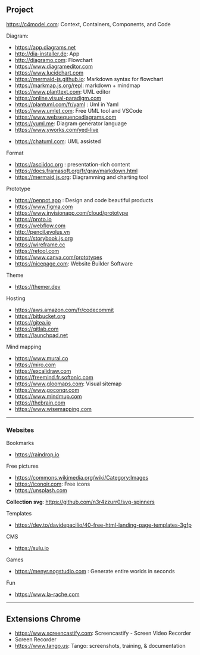 Project
---

https://c4model.com: Context, Containers, Components, and Code  
  
Diagram: 
* https://app.diagrams.net
* http://dia-installer.de: App
* http://diagramo.com: Flowchart
* https://www.diagrameditor.com
* https://www.lucidchart.com
* https://mermaid-js.github.io: Markdown syntax for flowchart
* https://markmap.js.org/repl: markdown + mindmap
* https://www.planttext.com: UML editor
* https://online.visual-paradigm.com
* https://plantuml.com/fr/yaml : Uml in Yaml
* https://www.umlet.com: Free UML tool and VSCode
* https://www.websequencediagrams.com
* https://yuml.me: Diagram generator language
* https://www.yworks.com/yed-live
- https://chatuml.com: UML assisted

Format
- https://asciidoc.org : presentation-rich content
- https://docs.framasoft.org/fr/grav/markdown.html
- https://mermaid.js.org: Diagramming and charting tool

Prototype
+ https://penpot.app : Design and code beautiful products
+ https://www.figma.com
+ https://www.invisionapp.com/cloud/prototype
+ https://proto.io
+ https://webflow.com
+ http://pencil.evolus.vn
+ https://storybook.js.org
+ https://wireframe.cc
+ https://retool.com
+ https://www.canva.com/prototypes
+ https://nicepage.com: Website Builder Software

Theme
- https://themer.dev

Hosting
* https://aws.amazon.com/fr/codecommit
* https://bitbucket.org
* https://gitea.io
* https://gitlab.com
* https://launchpad.net

Mind mapping
* https://www.mural.co
* https://miro.com
* https://excalidraw.com
* https://freemind.fr.softonic.com
* https://www.gloomaps.com: Visual sitemap
* https://www.goconqr.com
* https://www.mindmup.com
* https://thebrain.com
* https://www.wisemapping.com


---
### Websites

Bookmarks
- https://raindrop.io

Free pictures
* https://commons.wikimedia.org/wiki/Category:Images
* https://iconoir.com: Free icons
* https://unsplash.com

**Collection svg**: https://github.com/n3r4zzurr0/svg-spinners

Templates
- https://dev.to/davidepacilio/40-free-html-landing-page-templates-3gfp

CMS
- https://sulu.io

Games
* https://menyr.nogstudio.com : Generate entire worlds in seconds

Fun
- https://www.la-rache.com

---
## Extensions Chrome
- https://www.screencastify.com: Screencastify - Screen Video Recorder
- Screen Recorder
- https://www.tango.us: Tango: screenshots, training, & documentation
